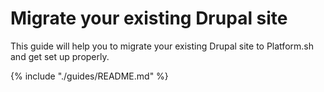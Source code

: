 # Migrate your existing Drupal site

This guide will help you to migrate your existing Drupal site to Platform.sh and get set up properly.

{% include "./guides/README.md" %}
